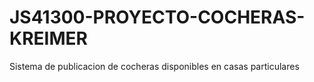 # JS41300-PROYECTO-COCHERAS-KREIMER
Sistema de publicacion de cocheras disponibles en casas particulares
